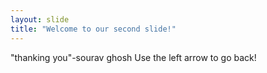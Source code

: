 ```yaml
---
layout: slide
title: "Welcome to our second slide!"
---
```

"thanking you"-sourav ghosh
Use the left arrow to go back!
